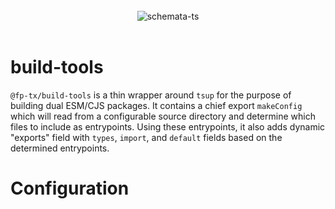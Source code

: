 <br>
<div align="center">
  <picture>
    <source media="(prefers-color-scheme: light)" srcset="https://raw.githubusercontent.com/fp-tx/build-tools/assets/build-tools-logo-dark.png">
    <source media="(prefers-color-scheme: dark)" srcset="https://raw.githubusercontent.com/fp-tx/build-tools/assets/build-tools-logo-light.png">
    <img alt="schemata-ts" src="https://raw.githubusercontent.com/fp-tx/build-tools/assets/build-tools-logo-purple.png">
  </picture>
</div>
<br>

# build-tools

`@fp-tx/build-tools` is a thin wrapper around `tsup` for the purpose of building dual ESM/CJS packages. It contains a chief export `makeConfig` which will read from a configurable source directory and determine which files to include as entrypoints. Using these entrypoints, it also adds dynamic "exports" field with `types`, `import`, and `default` fields based on the determined entrypoints.

# Configuration
